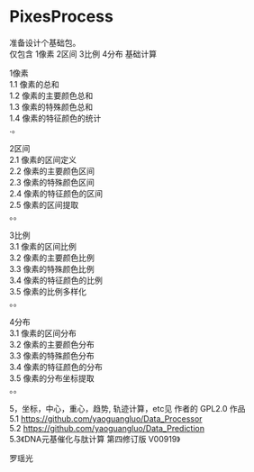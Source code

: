 # PixesProcess             
准备设计个基础包。             
仅包含 1像素 2区间 3比例 4分布 基础计算             
             
1像素              
1.1 像素的总和             
1.2 像素的主要颜色总和             
1.3 像素的特殊颜色总和             
1.4 像素的特征颜色的统计             
.。             
             
2区间              
2.1 像素的区间定义             
2.2 像素的主要颜色区间             
2.3 像素的特殊颜色区间             
2.4 像素的特征颜色的区间             
2.5 像素的区间提取             
。。             
             
3比例              
3.1 像素的区间比例             
3.2 像素的主要颜色比例             
3.3 像素的特殊颜色比例             
3.4 像素的特征颜色的比例             
3.5 像素的比例多样化             
。。             
             
4分布             
3.1 像素的区间分布             
3.2 像素的主要颜色分布             
3.3 像素的特殊颜色分布             
3.4 像素的特征颜色的分布             
3.5 像素的分布坐标提取             
。。             
             
5，坐标，中心，重心，趋势, 轨迹计算，etc见 作者的 GPL2.0 作品             
5.1 https://github.com/yaoguangluo/Data_Processor             
5.2 https://github.com/yaoguangluo/Data_Prediction             
5.3《DNA元基催化与肽计算 第四修订版 V00919》             
             
罗瑶光             

